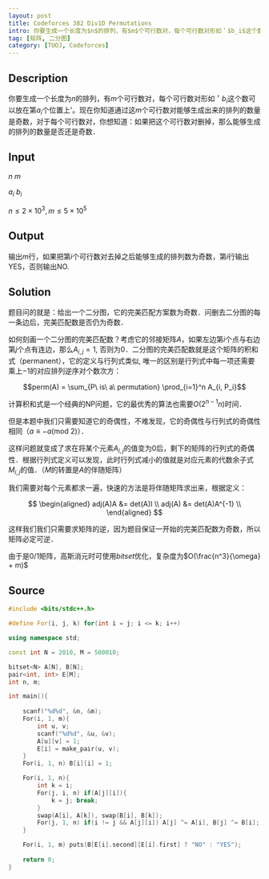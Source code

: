 ```yaml
---
layout: post
title: Codeforces 382 Div1D Permutations
intro: 你要生成一个长度为$n$的排列，有$m$个可行数对，每个可行数对形如＇$b_i$这个数可以放在第$a_i$个位置上'。现在你知道通过这$m$个可行数对能够生成出来的排列的数量是奇数，对于每个可行数对，你想知道：如果把这个可行数对删掉，那么能够生成的排列的数量是否还是奇数．
tag: [矩阵, 二分图]
category: [TUOJ, Codeforces]
---
```


Description
---

你要生成一个长度为$n$的排列，有$m$个可行数对，每个可行数对形如＇$b_i$这个数可以放在第$a_i$个位置上'。现在你知道通过这$m$个可行数对能够生成出来的排列的数量是奇数，对于每个可行数对，你想知道：如果把这个可行数对删掉，那么能够生成的排列的数量是否还是奇数．

Input
---

$n\ m$

$a_i\ b_i$

$n \le 2 \times 10^3,  m \le 5 \times 10^5$

Output
---

输出$m$行，如果把第$i$个可行数对去掉之后能够生成的排列数为奇数，第$i$行输出YES，否则输出NO.

Solution
---

题目问的就是：给出一个二分图，它的完美匹配方案数为奇数．问删去二分图的每一条边后，完美匹配数是否仍为奇数．

如何刻画一个二分图的完美匹配数？考虑它的邻接矩阵$A$，如果左边第$i$个点与右边第$j$个点有连边，那么$A_{i, j} = 1$, 否则为$0$．二分图的完美匹配数就是这个矩阵的积和式（permanent），它的定义与行列式类似, 唯一的区别是行列式中每一项还需要乘上$-1$的对应排列逆序对个数次方：

$$perm(A) = \sum_{P\ is\ a\ permutation} \prod_{i=1}^n A_{i, P_i}$$

计算积和式是一个经典的NP问题，它的最优秀的算法也需要$O(2^{n - 1}n)$时间．

但是本题中我们只需要知道它的奇偶性，不难发现，它的奇偶性与行列式的奇偶性相同（$a \equiv -a (\text{mod } 2)$）．

这样问题就变成了求在将某个元素$A_{i, j}$的值变为$0$后，剩下的矩阵的行列式的奇偶性．根据行列式定义可以发现，此时行列式减小的值就是对应元素的代数余子式$M_{i, j}$的值．（$M$的转置是$A$的伴随矩阵）

我们需要对每个元素都求一遍，快速的方法是将伴随矩阵求出来，根据定义：

$$
\begin{aligned}
adj(A)A &= det(A)I \\
adj(A) &= det(A)A^{-1} \\
\end{aligned}
$$

这样我们我们只需要求矩阵的逆，因为题目保证一开始的完美匹配数为奇数，所以矩阵必定可逆．

由于是$0/1$矩阵，高斯消元时可使用$bitset$优化，复杂度为$O(\frac{n^3}{\omega} + m)$

Source
---

```c++
#include <bits/stdc++.h>

#define For(i, j, k) for(int i = j; i <= k; i++)

using namespace std;

const int N = 2010, M = 500010;

bitset<N> A[N], B[N];
pair<int, int> E[M];
int n, m;

int main(){
	
	scanf("%d%d", &n, &m);
	For(i, 1, m){
		int u, v;
		scanf("%d%d", &u, &v);
		A[u][v] = 1;
		E[i] = make_pair(u, v);
	}
	For(i, 1, n) B[i][i] = 1;

	For(i, 1, n){
		int k = i;
		For(j, i, n) if(A[j][i]){
			k = j; break;
		}
		swap(A[i], A[k]), swap(B[i], B[k]);
		For(j, 1, n) if(i != j && A[j][i]) A[j] ^= A[i], B[j] ^= B[i];
	}

	For(i, 1, m) puts(B[E[i].second][E[i].first] ? "NO" : "YES");
	
	return 0;
}
```
